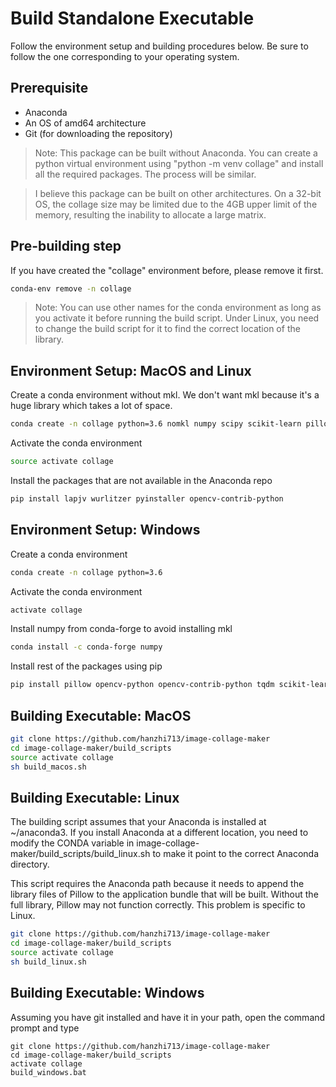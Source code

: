 # Build Standalone Executable

Follow the environment setup and building procedures below. Be sure to follow the one corresponding to your operating system.

## Prerequisite

- Anaconda
- An OS of amd64 architecture
- Git (for downloading the repository)

> Note: This package can be built without Anaconda. You can create a python virtual environment using "python -m venv collage" and install all the required packages. The process will be similar.

> I believe this package can be built on other architectures. On a 32-bit OS, the collage size may be limited due to the 4GB upper limit of the memory, resulting the inability to allocate a large matrix.

## Pre-building step

If you have created the "collage" environment before, please remove it first.

```bash
conda-env remove -n collage
```

> Note: You can use other names for the conda environment as long as you activate it before running the build script. Under Linux, you need to change the build script for it to find the correct location of the library.

## Environment Setup: MacOS and Linux

Create a conda environment without mkl. We don't want mkl because it's a huge library which takes a lot of space.

```bash
conda create -n collage python=3.6 nomkl numpy scipy scikit-learn pillow opencv tqdm
```

Activate the conda environment

```bash
source activate collage
```

Install the packages that are not available in the Anaconda repo

```bash
pip install lapjv wurlitzer pyinstaller opencv-contrib-python
```

## Environment Setup: Windows

Create a conda environment

```bash
conda create -n collage python=3.6
```

Activate the conda environment

```bash
activate collage
```

Install numpy from conda-forge to avoid installing mkl

```bash
conda install -c conda-forge numpy
```

Install rest of the packages using pip

```bash
pip install pillow opencv-python opencv-contrib-python tqdm scikit-learn lapjv pyinstaller
```

## Building Executable: MacOS

```bash
git clone https://github.com/hanzhi713/image-collage-maker
cd image-collage-maker/build_scripts
source activate collage
sh build_macos.sh
```

## Building Executable: Linux

The building script assumes that your Anaconda is installed at ~/anaconda3. If you install Anaconda at a different location, you need to modify the CONDA variable in image-collage-maker/build_scripts/build_linux.sh to make it point to the correct Anaconda directory.

This script requires the Anaconda path because it needs to append the library files of Pillow to the application bundle that will be built. Without the full library, Pillow may not function correctly. This problem is specific to Linux.

```bash
git clone https://github.com/hanzhi713/image-collage-maker
cd image-collage-maker/build_scripts
source activate collage
sh build_linux.sh
```

## Building Executable: Windows

Assuming you have git installed and have it in your path, open the command prompt and type

```
git clone https://github.com/hanzhi713/image-collage-maker
cd image-collage-maker/build_scripts
activate collage
build_windows.bat
```